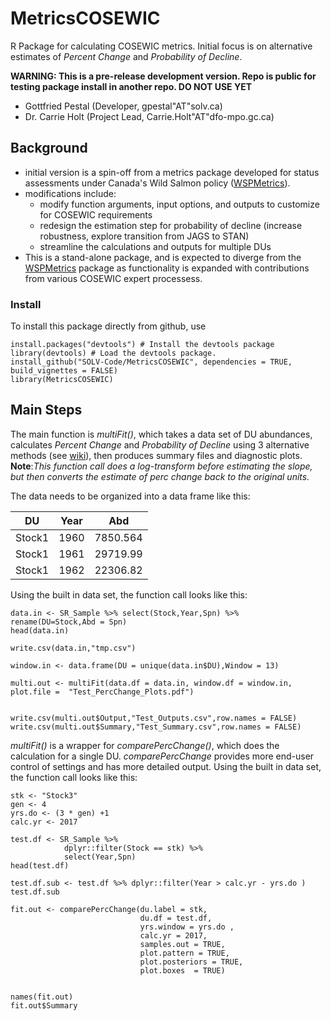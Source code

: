 # MetricsCOSEWIC
R Package for calculating COSEWIC metrics. Initial focus is on alternative estimates of *Percent Change* and *Probability of Decline*.

**WARNING: This is a pre-release development version. Repo is public for testing package install in another repo. DO NOT USE YET**

* Gottfried Pestal (Developer, gpestal"AT"solv.ca)
* Dr. Carrie Holt (Project Lead, Carrie.Holt"AT"dfo-mpo.gc.ca)


## Background

* initial version is a spin-off from a metrics package developed for status assessments under Canada's Wild Salmon policy ([WSPMetrics](https://github.com/Pacific-salmon-assess/WSP-Metrics-Pkg)).
* modifications include:
   * modify function arguments, input options, and outputs to customize for COSEWIC requirements
   * redesign the estimation step for probability of decline (increase robustness, explore transition from JAGS to STAN)
   * streamline the calculations and outputs for multiple DUs
* This is a stand-alone package, and is expected to diverge from the [WSPMetrics](https://github.com/Pacific-salmon-assess/WSP-Metrics-Pkg) package as functionality is expanded with contributions from various COSEWIC expert processess.


### Install

To install this package directly from github, use

```
install.packages("devtools") # Install the devtools package
library(devtools) # Load the devtools package.
install_github("SOLV-Code/MetricsCOSEWIC", dependencies = TRUE, build_vignettes = FALSE)
library(MetricsCOSEWIC)				
```



## Main Steps

The main function is *multiFit()*, which takes a data set of DU abundances, calculates *Percent Change* and *Probability of Decline* using 3 alternative methods (see [wiki](https://github.com/SOLV-Code/MetricsCOSEWIC/wiki/1-Probability-of-Decline:-Estimation-Methods)), then produces summary files and diagnostic plots. **Note**:*This function call does a log-transform before estimating the slope, but then converts the estimate of perc change back to the original units.* 

The data needs to be organized into a data frame like this:

DU | Year | Abd
-- | -- | --
Stock1 | 1960 | 7850.564
Stock1 | 1961 | 29719.99
Stock1 | 1962 | 22306.82


Using the built in data set, the function call looks like this:


```
data.in <- SR_Sample %>% select(Stock,Year,Spn) %>% rename(DU=Stock,Abd = Spn)
head(data.in)

write.csv(data.in,"tmp.csv")

window.in <- data.frame(DU = unique(data.in$DU),Window = 13)

multi.out <- multiFit(data.df = data.in, window.df = window.in, plot.file =  "Test_PercChange_Plots.pdf")


write.csv(multi.out$Output,"Test_Outputs.csv",row.names = FALSE)
write.csv(multi.out$Summary,"Test_Summary.csv",row.names = FALSE)
```


*multiFit()* is a wrapper for *comparePercChange()*, which does the calculation for a single DU.
*comparePercChange* provides more end-user control of settings and has more detailed output.
Using the built in data set, the function call looks like this:

```
stk <- "Stock3"
gen <- 4
yrs.do <- (3 * gen) +1
calc.yr <- 2017

test.df <- SR_Sample %>%
            dplyr::filter(Stock == stk) %>%
            select(Year,Spn)
head(test.df)

test.df.sub <- test.df %>% dplyr::filter(Year > calc.yr - yrs.do )
test.df.sub

fit.out <- comparePercChange(du.label = stk,
                             du.df = test.df,
                             yrs.window = yrs.do ,
                             calc.yr = 2017,
                             samples.out = TRUE,
                             plot.pattern = TRUE,
                             plot.posteriors = TRUE,
                             plot.boxes  = TRUE)


names(fit.out)
fit.out$Summary

```